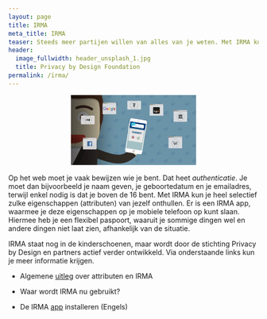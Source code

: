 ```yaml
---
layout: page
title: IRMA
meta_title: IRMA
teaser: Steeds meer partijen willen van alles van je weten. Met IRMA kun je dat zelf in de hand houden&#58; je laat alleen die dingen van je zelf zien die nodig zijn en die je zelf ook wil onthullen.
header:
  image_fullwidth: header_unsplash_1.jpg
  title: Privacy by Design Foundation
permalink: /irma/
---
```


<p align="center"><a href="https://www.youtube.com/watch?v=q6IihEQFPys"><img src="../images/irma-video-screenshot.png" alt="IRMA video" style="width: 50%; height: 50%"/></a></p>

Op het web moet je vaak bewijzen wie je bent. Dat heet
*authenticatie*. Je moet dan bijvoorbeeld je naam geven, je
geboortedatum en je emailadres, terwijl enkel nodig is dat je boven de
16 bent. Met IRMA kun je heel selectief zulke eigenschappen
(attributen) van jezelf onthullen. Er is een IRMA app, waarmee je deze
eigenschappen op je mobiele telefoon op kunt slaan. Hiermee heb je een
flexibel paspoort, waaruit je sommige dingen wel en andere dingen niet
laat zien, afhankelijk van de situatie.

IRMA staat nog in de kinderschoenen, maar wordt door de stichting
Privacy by Design en partners actief verder ontwikkeld. Via
onderstaande links kun je meer informatie krijgen.

* Algemene [uitleg](/irma-uitleg) over attributen en IRMA

* Waar wordt IRMA nu gebruikt?

* De IRMA [app](/irma-installatie) installeren (Engels)
